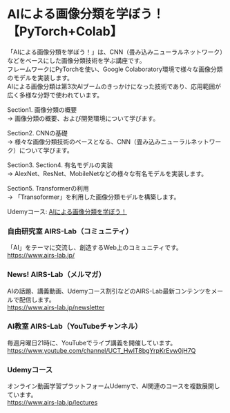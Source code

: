 # AIによる画像分類を学ぼう！【PyTorch+Colab】
「AIによる画像分類を学ぼう！」は、CNN（畳み込みニューラルネットワーク）などをベースにした画像分類技術を学ぶ講座です。  
フレームワークにPyTorchを使い、Google Colaboratory環境で様々な画像分類のモデルを実装します。  
AIによる画像分類は第3次AIブームのきっかけになった技術であり、応用範囲が広く多様な分野で使われています。  
  
Section1. 画像分類の概要  
→ 画像分類の概要、および開発環境について学びます。  

Section2. CNNの基礎  
→ 様々な画像分類技術のベースとなる、CNN（畳み込みニューラルネットワーク）について学びます。  
  
Section3. Section4. 有名モデルの実装  
→ AlexNet、ResNet、MobileNetなどの様々な有名モデルを実装します。  
  
Section5. Transformerの利用  
→ 「Transoformer」を利用した画像分類モデルを構築します。  

Udemyコース: [AIによる画像分類を学ぼう！](https://www.udemy.com/course/image-classification/?referralCode=88A1CF3B4CB8B36E2FEF) 
    
### 自由研究室 AIRS-Lab（コミュニティ）
「AI」をテーマに交流し、創造するWeb上のコミュニティです。  
https://www.airs-lab.jp/  
  
### News! AIRS-Lab（メルマガ）
AIの話題、講義動画、Udemyコース割引などのAIRS-Lab最新コンテンツをメールで配信します。  
https://www.airs-lab.jp/newsletter  
  
### AI教室 AIRS-Lab（YouTubeチャンネル）
毎週月曜日21時に、YouTubeでライブ講義を開催しています。  
https://www.youtube.com/channel/UCT_HwlT8bgYrpKrEvw0jH7Q  
  
### Udemyコース
オンライン動画学習プラットフォームUdemyで、AI関連のコースを複数展開しています。  
https://www.airs-lab.jp/lectures  
